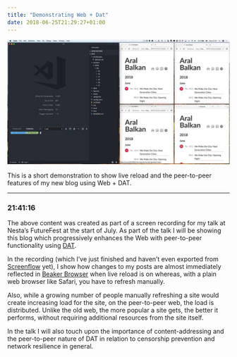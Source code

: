 ```yaml
---
title: "Demonstrating Web + Dat"
date: 2018-06-25T21:29:27+01:00
---
```


![A screenshot of my screen showing VSCode on one half, three small Beaker Browser windows and one small Safari window on the other – all have this site loaded. This is meta!](meta.jpg)

This is a short demonstration to show live reload and the peer-to-peer features of my new blog using Web + DAT.

*** 

### 21:41:16

The above content was created as part of a screen recording for my talk at Nesta’s FutureFest at the start of July. As part of the talk I will be showing this blog which progressively enhances the Web with peer-to-peer functionality using [DAT](http://datproject.org).

In the recording (which I’ve just finished and haven’t even exported from [Screenflow](http://www.telestream.net/screenflow/overview.htm) yet), I show how changes to my posts are almost immediately reflected in [Beaker Browser](https://beakerbrowser.com/) when live reload is on whereas, with a plain web browser like Safari, you have to refresh manually.

Also, while a growing number of people manually refreshing a site would create increasing load for the site, on the peer-to-peer web, the load is distributed. Unlike the old web, the more popular a site gets, the better it performs, without requiring additional resources from the site itself.

In the talk I will also touch upon the importance of content-addressing and the peer-to-peer nature of DAT in relation to censorship prevention and network resilience in general.
